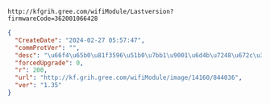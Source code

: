 `http://kfgrih.gree.com/wifiModule/Lastversion?firmwareCode=362001066428`

```json
{
  "CreateDate": "2024-02-27 05:57:47",
  "commProtVer": "",
  "desc": "\u66f4\u65b0\u81f3596\u51b0\u7bb1\u9001\u6d4b\u7248\u672c\u3002\u8d1f\u8d23\u4eba\uff1a\u5f20\u79c0\u5f64",
  "forcedUpgrade": 0,
  "r": 200,
  "url": "http://kf.grih.gree.com/wifiModule/image/14160/844036",
  "ver": "1.35"
}
```